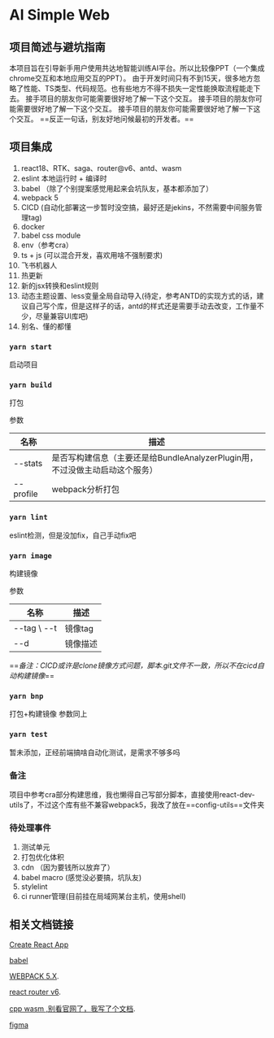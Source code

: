 # AI Simple Web

## 项目简述与避坑指南
本项目旨在引导新手用户使用共达地智能训练AI平台。所以比较像PPT（一个集成chrome交互和本地应用交互的PPT）。
由于开发时间只有不到15天，很多地方忽略了性能、TS类型、代码规范。也有些地方不得不损失一定性能换取流程能走下去。
接手项目的朋友你可能需要很好地了解一下这个交互。
接手项目的朋友你可能需要很好地了解一下这个交互。
接手项目的朋友你可能需要很好地了解一下这个交互。
==反正一句话，别友好地问候最初的开发者。==

## 项目集成
1. react18、RTK、saga、router@v6、antd、wasm
2. eslint 本地运行时 + 编译时
3. babel （除了个别提案感觉用起来会坑队友，基本都添加了）
4. webpack 5
5. CICD (自动化部署这一步暂时没空搞，最好还是jekins，不然需要中间服务管理tag)
6. docker
7. babel css module
8. env（参考cra）
9. ts + js (可以混合开发，喜欢用啥不强制要求)
10. 飞书机器人
11. 热更新
12. 新的jsx转换和eslint规则
13. 动态主题设置、less变量全局自动导入(待定，参考ANTD的实现方式的话，建议自己写个库，但是这样子的话，antd的样式还是需要手动去改变，工作量不少，尽量兼容UI库吧)
14. 别名、懂的都懂

### `yarn start`

启动项目

### `yarn build`
打包

参数

名称 | 描述
---|---
--stats | 是否写构建信息（主要还是给BundleAnalyzerPlugin用，不过没做主动启动这个服务）
--profile | webpack分析打包

### `yarn lint`
eslint检测，但是没加fix，自己手动fix吧

### `yarn image`
构建镜像

参数

名称 | 描述
---|---
--tag \ --t | 镜像tag
--d | 镜像描述

==*备注：CICD或许是clone镜像方式问题，脚本.git文件不一致，所以不在cicd自动构建镜像*==

### `yarn bnp`
打包+构建镜像
参数同上

### `yarn test` 
暂未添加，正经前端搞啥自动化测试，是需求不够多吗

### 备注
项目中参考cra部分构建思维，我也懒得自己写部分脚本，直接使用react-dev-utils了，不过这个库有些不兼容webpack5，我改了放在==config-utils==文件夹

### 待处理事件
1. 测试单元
2. 打包优化体积
3. cdn （因为要钱所以放弃了）
4. babel macro (感觉没必要搞，坑队友)
6. stylelint
7. ci runner管理(目前挂在局域网某台主机，使用shell)


## 相关文档链接
 [Create React App](https://github.com/facebook/create-react-app)
 
 [babel](https://www.babeljs.cn/docs/)
 
 [WEBPACK 5.X](https://webpack.docschina.org/guides/getting-started/#creating-a-bundle).

 [react router v6](https://reactrouter.com/docs/en/v6).
 
 [cpp wasm ,别看官网了，我写了个文档](https://zhuanlan.zhihu.com/p/495213548?).

 [figma](https://www.figma.com/file/Yj1RBFuMYaIAPvs30qBzM1/AutoML-v0.6-Design-System?node-id=47%3A1030)